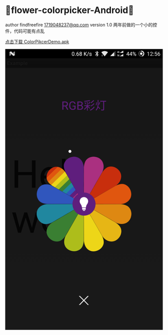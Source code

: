 :running:flower-colorpicker-Android:running:
============
author  findfreefire <1719048237@qq.com>
version 1.0
两年前做的一个小的控件，代码可能有点乱


[点击下载 ColorPikcerDemo.apk](http://fir.im/ColorPickerDemo) 


![Alt text](https://github.com/FindFreeFire/flower-colorpicker/blob/master/screenshots/Screenshot_20170726-005609.png)
